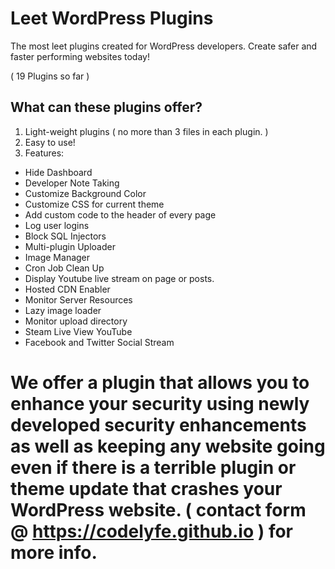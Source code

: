 # Leet WordPress Plugins
 The most leet plugins created for WordPress developers. Create safer and faster performing websites today! 

 ( 19 Plugins so far )

## What can these plugins offer?

1. Light-weight plugins ( no more than 3 files in each plugin. )
2. Easy to use!
3. Features:
- Hide Dashboard
- Developer Note Taking
- Customize Background Color
- Customize CSS for current theme
- Add custom code to the header of every page
- Log user logins
- Block SQL Injectors
- Multi-plugin Uploader
- Image Manager
- Cron Job Clean Up
- Display Youtube live stream on page or posts.
- Hosted CDN Enabler
- Monitor Server Resources
- Lazy image loader
- Monitor upload directory
- Steam Live View YouTube
- Facebook and Twitter Social Stream

# We offer a plugin that allows you to enhance your security using newly developed security enhancements as well as keeping any website going even if there is a terrible plugin or theme update that crashes your WordPress website. ( contact form @ https://codelyfe.github.io ) for more info.
